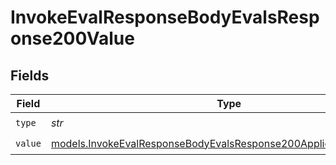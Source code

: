 # InvokeEvalResponseBodyEvalsResponse200Value


## Fields

| Field                                                                                                                                        | Type                                                                                                                                         | Required                                                                                                                                     | Description                                                                                                                                  |
| -------------------------------------------------------------------------------------------------------------------------------------------- | -------------------------------------------------------------------------------------------------------------------------------------------- | -------------------------------------------------------------------------------------------------------------------------------------------- | -------------------------------------------------------------------------------------------------------------------------------------------- |
| `type`                                                                                                                                       | *str*                                                                                                                                        | :heavy_check_mark:                                                                                                                           | N/A                                                                                                                                          |
| `value`                                                                                                                                      | [models.InvokeEvalResponseBodyEvalsResponse200ApplicationJSONValue](../models/invokeevalresponsebodyevalsresponse200applicationjsonvalue.md) | :heavy_check_mark:                                                                                                                           | N/A                                                                                                                                          |